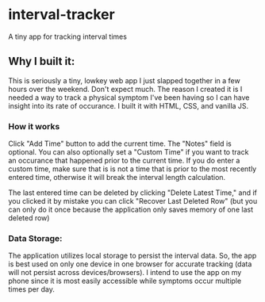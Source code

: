 # interval-tracker
A tiny app for tracking interval times

## Why I built it:
This is seriously a tiny, lowkey web app I just slapped together in a few hours over the weekend. Don't expect much. The reason I created it is I needed a way to track a physical symptom I've been having so I can have insight into its rate of occurance. I built it with HTML, CSS, and vanilla JS.

### How it works
Click "Add Time" button to add the current time. The "Notes" field is optional. You can also optionally set a "Custom Time" if you want to track an occurance that happened prior to the current time. If you do enter a custom time, make sure that is is not a time that is prior to the most recently entered time, otherwise it will break the interval length calculation.

The last entered time can be deleted by clicking "Delete Latest Time," and if you clicked it by mistake you can click "Recover Last Deleted Row" (but you can only do it once because the application only saves memory of one last deleted row)

### Data Storage:
The application utilizes local storage to persist the interval data. So, the app is best used on only one device in one browser for accurate tracking (data will not persist across devices/browsers). I intend to use the app on my phone since it is most easily accessible while symptoms occur multiple times per day. 
